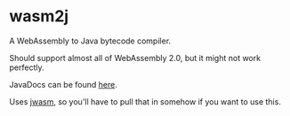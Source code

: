 # wasm2j

A WebAssembly to Java bytecode compiler.

Should support almost all of WebAssembly 2.0, but it might not work perfectly.

JavaDocs can be found [here](https://eutro.github.io/wasm2j/index.html).

Uses [jwasm](https://github.com/eutro/jwasm), so you'll have to pull
that in somehow if you want to use this.
